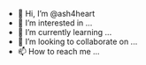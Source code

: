 - 👋 Hi, I’m @ash4heart
- 👀 I’m interested in ...
- 🌱 I’m currently learning ...
- 💞️ I’m looking to collaborate on ...
- 📫 How to reach me ...

<!---
ash4heart/ash4heart is a ✨ special ✨ repository because its `README.md` (this file) appears on your GitHub profile.
You can click the Preview link to take a look at your changes.
--->
